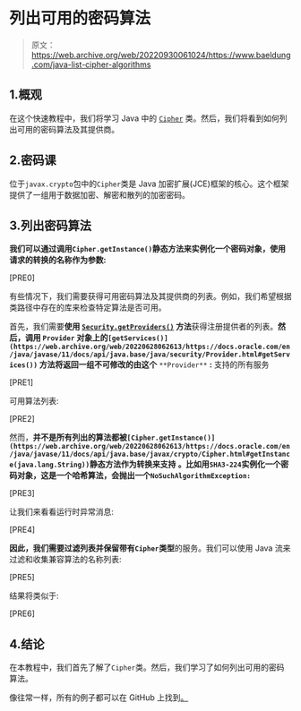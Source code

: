 # 列出可用的密码算法

> 原文：<https://web.archive.org/web/20220930061024/https://www.baeldung.com/java-list-cipher-algorithms>

## 1.概观

在这个快速教程中，我们将学习 Java 中的 [`Cipher`](/web/20220628062613/https://www.baeldung.com/java-cipher-class) 类。然后，我们将看到如何列出可用的密码算法及其提供商。

## 2.密码课

位于`javax.crypto`包中的`Cipher`类是 Java 加密扩展(JCE)框架的核心。这个框架提供了一组用于数据加密、解密和散列的加密密码。

## 3.列出密码算法

**我们可以通过调用`Cipher.getInstance()`静态方法来实例化一个密码对象，使用请求的转换的名称作为参数:**

[PRE0]

有些情况下，我们需要获得可用密码算法及其提供商的列表。例如，我们希望根据类路径中存在的库来检查特定算法是否可用。

首先，我们需要**使用 [`Security.getProviders()`](https://web.archive.org/web/20220628062613/https://docs.oracle.com/en/java/javase/11/docs/api/java.base/java/security/Security.html#getProviders()) 方法**获得注册提供者的列表。**然后，调用 `Provider` 对象上的`[getServices()](https://web.archive.org/web/20220628062613/https://docs.oracle.com/en/java/javase/11/docs/api/java.base/java/security/Provider.html#getServices())` 方法将返回一组不可修改的由这个** `**Provider**` **:** 支持的所有服务

[PRE1]

可用算法列表:

[PRE2]

然而，**并不是所有列出的算法都被`[Cipher.getInstance()](https://web.archive.org/web/20220628062613/https://docs.oracle.com/en/java/javase/11/docs/api/java.base/javax/crypto/Cipher.html#getInstance(java.lang.String))`静态方法作为转换来支持** **。比如用`SHA3-224`实例化一个密码对象，这是一个哈希算法，会抛出一个`NoSuchAlgorithmException:`**

[PRE3]

让我们来看看运行时异常消息:

[PRE4]

**因此，我们需要过滤列表并保留带有`Cipher`类型**的服务。我们可以使用 Java 流来过滤和收集兼容算法的名称列表:

[PRE5]

结果将类似于:

[PRE6]

## 4.结论

在本教程中，我们首先了解了`Cipher`类。然后，我们学习了如何列出可用的密码算法。

像往常一样，所有的例子都可以在 GitHub 上找到[。](https://web.archive.org/web/20220628062613/https://github.com/eugenp/tutorials/tree/master/core-java-modules/core-java-security-algorithms)